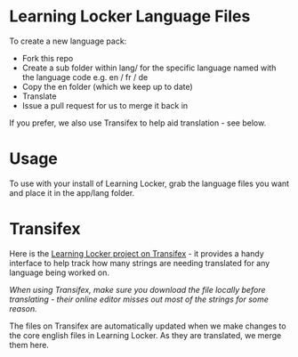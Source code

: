 Learning Locker Language Files
==============================

To create a new language pack:

* Fork this repo
* Create a sub folder within lang/ for the specific language named with the language code e.g. en / fr / de
* Copy the en folder (which we keep up to date)
* Translate
* Issue a pull request for us to merge it back in

If you prefer, we also use Transifex to help aid translation - see below.

Usage
=====

To use with your install of Learning Locker, grab the language files you want and place it in the app/lang folder.

Transifex
=========

Here is the [Learning Locker project on Transifex](https://www.transifex.com/organization/learning-locker/dashboard) - it provides a handy interface to help track how many strings are needing translated for any language being worked on.

_When using Transifex, make sure you download the file locally before translating - their online editor misses out most of the strings for some reason._

The files on Transifex are automatically updated when we make changes to the core english files in Learning Locker. As they are translated, we merge
them here.
